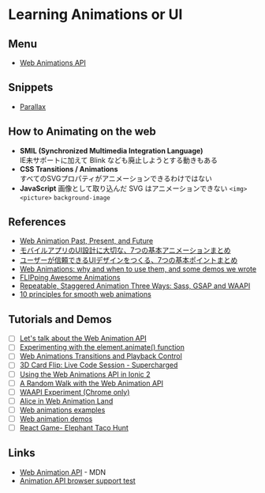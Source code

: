 # Learning Animations or UI

## Menu
- [Web Animations API](./web-animations-api)

## Snippets
- [Parallax](./parallax)

## How to Animating on the web
- __SMIL (Synchronized Multimedia Integration Language)__  
  IE未サポートに加えて Blink なども廃止しようとする動きもある
- __CSS Transitions / Animations__  
  すべてのSVGプロパティがアニメーションできるわけではない
- __JavaScript__
  画像として取り込んだ SVG はアニメーションできない `<img>` `<picture>` `background-image`

## References
- [Web Animation Past, Present, and Future](http://alistapart.com/article/web-animation-past-present-and-future)
- [モバイルアプリのUI設計に大切な、7つの基本アニメーションまとめ](http://photoshopvip.net/88490)
- [ユーザーが信頼できるUIデザインをつくる、7つの基本ポイントまとめ](http://photoshopvip.net/86590)
- [Web Animations: why and when to use them, and some demos we wrote](https://soledadpenades.com/2016/08/09/web-animations-why-and-when-to-use-them-and-some-demos-we-wrote/)
- [FLIPping Awesome Animations](http://slides.com/davidkhourshid/flip#/)
- [Repeatable, Staggered Animation Three Ways: Sass, GSAP and WAAPI](https://css-tricks.com/repeatable-staggered-animation-three-ways-sass-gsap-web-animations-api/)
- [10 principles for smooth web animations](https://blog.gyrosco.pe/smooth-css-animations-7d8ffc2c1d29)

## Tutorials and Demos
- [ ] [Let's talk about the Web Animation API](http://www.danielcwilson.com/blog/2015/07/animations-intro/)
- [ ] [Experimenting with the element.animate() function](http://christofervilander.se/2014/08/01/element-animate-function/)
- [ ] [Web Animations Transitions and Playback Control](https://io2015codelabs.appspot.com/codelabs/web-animations-transitions-playbackcontrol)
- [ ] [3D Card Flip: Live Code Session - Supercharged](https://www.youtube.com/watch?v=rn5s6H_Yamo)
- [ ] [Using the Web Animations API in Ionic 2](http://www.joshmorony.com/using-the-web-animations-api-in-ionic-2/)
- [ ] [A Random Walk with the Web Animation API](http://thenewcode.com/20/A-Random-Walk-with-the-Web-Animation-API)
- [ ] [WAAPI Experiment (Chrome only)](http://codepen.io/chunguo/full/zrwXZw/)
- [ ] [Alice in Web Animation Land](http://codepen.io/collection/bpEza/)
- [ ] [Web animations examples](https://mozdevs.github.io/Animation-examples/)
- [ ] [Web animation demos](https://web-animations.github.io/web-animations-demos/)
- [ ] [React Game- Elephant Taco Hunt](http://codepen.io/sdras/full/YWBdQd)

## Links
- [Web Animation API](https://developer.mozilla.org/en-US/docs/Web/API/Web_Animations_API) - MDN
- [Animation API browser support test](http://codepen.io/danwilson/pen/xGBKVq)
